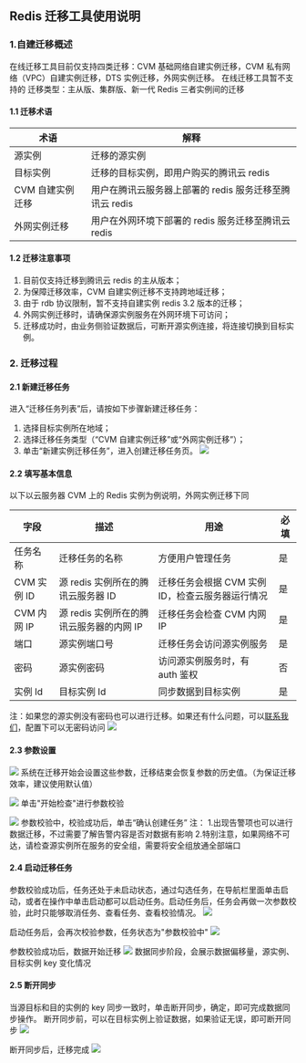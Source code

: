 ## Redis 迁移工具使用说明
### 1.自建迁移概述
在线迁移工具目前仅支持四类迁移：CVM 基础网络自建实例迁移，CVM 私有网络（VPC）自建实例迁移，DTS 实例迁移，外网实例迁移。
在线迁移工具暂不支持的 迁移类型：主从版、集群版、新一代 Redis 三者实例间的迁移
#### 1.1 迁移术语

| 术语 | 解释 | 
|---------|---------|
| 源实例 | 迁移的源实例 | 
| 目标实例 | 迁移的目标实例，即用户购买的腾讯云 redis | 
| CVM 自建实例迁移 | 用户在腾讯云服务器上部署的 redis 服务迁移至腾讯云 redis | 
| 外网实例迁移 | 用户在外网环境下部署的 redis 服务迁移至腾讯云 redis | 

#### 1.2 迁移注意事项
1.	目前仅支持迁移到腾讯云 redis 的主从版本；
2.	为保障迁移效率，CVM 自建实例迁移不支持跨地域迁移；
3.	由于 rdb 协议限制，暂不支持自建实例 redis 3.2 版本的迁移；
4.	外网实例迁移时，请确保源实例服务在外网环境下可访问；
5.	迁移成功时，由业务侧验证数据后，可断开源实例连接，将连接切换到目标实例。

### 2. 迁移过程
#### 2.1 新建迁移任务
进入“迁移任务列表”后，请按如下步骤新建迁移任务：
1.	选择目标实例所在地域；
2.	选择迁移任务类型（“CVM 自建实例迁移”或“外网实例迁移”）；
3.	单击“新建实例迁移任务”，进入创建迁移任务页。
![](https://mc.qcloudimg.com/static/img/fdb19a7ff4ba6b8f8f66566910927213/1.png)

#### 2.2 填写基本信息
以下以云服务器 CVM 上的 Redis 实例为例说明，外网实例迁移下同

| 字段 | 描述 | 用途 | 必填 | 
|---------|---------|---------|---------|
| 任务名称 | 迁移任务的名称 |方便用户管理任务 | 是 |
| CVM 实例 ID | 源 redis 实例所在的腾讯云服务器 ID |迁移任务会根据 CVM 实例 ID，检查云服务器运行情况 | 是 |
| CVM 内网 IP |源 redis 实例所在的腾讯云服务器的内网 IP |迁移任务会检查 CVM 内网 IP | 是 |
| 端口 | 源实例端口号 |迁移任务会访问源实例服务 | 是 |
| 密码 | 源实例密码 |访问源实例服务时，有 auth 鉴权 | 否 |
| 实例 Id | 目标实例 Id |同步数据到目标实例 | 是 |
注：如果您的源实例没有密码也可以进行迁移。如果还有什么问题，可以[联系我们](https://console.cloud.tencent.com/workorder/category/create?level1_id=10&level2_id=103&level1_name=%E6%95%B0%E6%8D%AE%E5%BA%93&level2_name=%E4%BA%91%E5%AD%98%E5%82%A8Redis%20CRS)，配置下可以无密码访问
![](https://mc.qcloudimg.com/static/img/e237dfb8238ed627026185359cccf781/2.png)

#### 2.3 参数设置
![](https://mc.qcloudimg.com/static/img/539c11f2e7b3cc222f8b171792d17aa5/3.png)
系统在迁移开始会设置这些参数，迁移结束会恢复参数的历史值。（为保证迁移效率，建议使用默认值）

![](https://mc.qcloudimg.com/static/img/731eb2d6562dfd1429c52eef94d4e084/4.png)
单击"开始检查"进行参数校验

![](https://mc.qcloudimg.com/static/img/0ce244608ba76dbc00843af62afbf9be/5.png)
参数校验中，校验成功后，单击“确认创建任务”
注：
1.出现告警项也可以进行数据迁移，不过需要了解告警内容是否对数据有影响
2.特别注意，如果网络不可达，请检查源实例所在服务的安全组，需要将安全组放通全部端口

#### 2.4 启动迁移任务
参数校验成功后，任务还处于未启动状态，通过勾选任务，在导航栏里面单击启动，或者在操作中单击启动都可以启动任务。启动任务后，任务会再做一次参数校验，此时只能够取消任务、查看任务、查看校验情况。
![](https://mc.qcloudimg.com/static/img/51ee9697fd1524cf0d260d9723237ad1/7.png)

启动任务后，会再次校验参数，任务状态为"参数校验中"
![](https://mc.qcloudimg.com/static/img/7f020d28b70c1282cb95c26d4f4b4037/8.png)

参数校验成功后，数据开始迁移
![](https://mc.qcloudimg.com/static/img/99ea6dc76bba850aae5915969d1e56eb/9.png)
数据同步阶段，会展示数据偏移量，源实例、目标实例 key 变化情况


#### 2.5 断开同步
当源目标和目的实例的 key 同步一致时，单击断开同步，确定，即可完成数据同步操作。
断开同步前，可以在目标实例上验证数据，如果验证无误，即可断开同步
![](https://mc.qcloudimg.com/static/img/9fd273f97043cd9c219455112775393c/10.png)

断开同步后，迁移完成
![](https://mc.qcloudimg.com/static/img/5df72d6d546388f8055c64ddabaeac2b/11.png)
